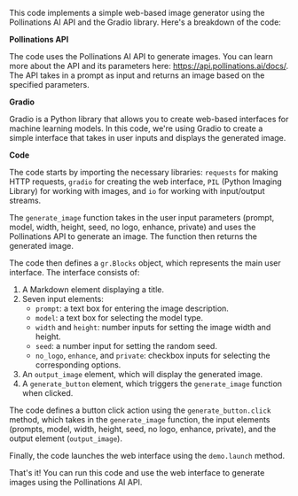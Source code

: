 This code implements a simple web-based image generator using the Pollinations AI API and the Gradio library. Here's a breakdown of the code:

**Pollinations API**

The code uses the Pollinations AI API to generate images. You can learn more about the API and its parameters here: https://api.pollinations.ai/docs/. The API takes in a prompt as input and returns an image based on the specified parameters.

**Gradio**

Gradio is a Python library that allows you to create web-based interfaces for machine learning models. In this code, we're using Gradio to create a simple interface that takes in user inputs and displays the generated image.

**Code**

The code starts by importing the necessary libraries: `requests` for making HTTP requests, `gradio` for creating the web interface, `PIL` (Python Imaging Library) for working with images, and `io` for working with input/output streams.

The `generate_image` function takes in the user input parameters (prompt, model, width, height, seed, no logo, enhance, private) and uses the Pollinations API to generate an image. The function then returns the generated image.

The code then defines a `gr.Blocks` object, which represents the main user interface. The interface consists of:

1. A Markdown element displaying a title.
2. Seven input elements:
	* `prompt`: a text box for entering the image description.
	* `model`: a text box for selecting the model type.
	* `width` and `height`: number inputs for setting the image width and height.
	* `seed`: a number input for setting the random seed.
	* `no_logo`, `enhance`, and `private`: checkbox inputs for selecting the corresponding options.
3. An `output_image` element, which will display the generated image.
4. A `generate_button` element, which triggers the `generate_image` function when clicked.

The code defines a button click action using the `generate_button.click` method, which takes in the `generate_image` function, the input elements (prompts, model, width, height, seed, no logo, enhance, private), and the output element (`output_image`).

Finally, the code launches the web interface using the `demo.launch` method.

That's it! You can run this code and use the web interface to generate images using the Pollinations AI API.